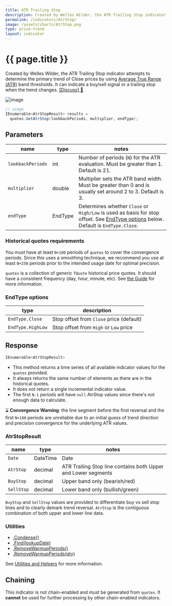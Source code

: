 ```yaml
---
title: ATR Trailing Stop
description: Created by Welles Wilder, the ATR Trailing Stop indicator attempts to determine the primary trend of financial market prices by using Average True Range (ATR) band thresholds.  It can indicate a buy/sell signal or a trailing stop when the trend changes.
permalink: /indicators/AtrStop/
image: /assets/charts/AtrStop.png
type: price-trend
layout: indicator
---
```


# {{ page.title }}

Created by Welles Wilder, the ATR Trailing Stop indicator attempts to determine the primary trend of Close prices by using [Average True Range (ATR)]({{site.baseurl}}/indicators/Atr/#content) band thresholds.  It can indicate a buy/sell signal or a trailing stop when the trend changes.
[[Discuss] :speech_balloon:]({{site.github.repository_url}}/discussions/724 "Community discussion about this indicator")

![image]({{site.baseurl}}{{page.image}})

```csharp
// usage
IEnumerable<AtrStopResult> results =
  quotes.GetAtrStop(lookbackPeriods, multiplier, endType);
```

## Parameters

| name | type | notes
| -- |-- |--
| `lookbackPeriods` | int | Number of periods (`N`) for the ATR evaluation.  Must be greater than 1.  Default is 21.
| `multiplier` | double | Multiplier sets the ATR band width.  Must be greater than 0 and is usually set around 2 to 3.  Default is 3.
| `endType` | EndType | Determines whether `Close` or `High/Low` is used as basis for stop offset.  See [EndType options](#endtype-options) below.  Default is `EndType.Close`.

### Historical quotes requirements

You must have at least `N+100` periods of `quotes` to cover the convergence periods.  Since this uses a smoothing technique, we recommend you use at least `N+250` periods prior to the intended usage date for optimal precision.

`quotes` is a collection of generic `TQuote` historical price quotes.  It should have a consistent frequency (day, hour, minute, etc).  See [the Guide]({{site.baseurl}}/guide/#historical-quotes) for more information.

### EndType options

| type | description
|-- |--
| `EndType.Close` | Stop offset from `Close` price (default)
| `EndType.HighLow` | Stop offset from `High` or `Low` price

## Response

```csharp
IEnumerable<AtrStopResult>
```

- This method returns a time series of all available indicator values for the `quotes` provided.
- It always returns the same number of elements as there are in the historical quotes.
- It does not return a single incremental indicator value.
- The first `N-1` periods will have `null` AtrStop values since there's not enough data to calculate.

:hourglass: **Convergence Warning**: the line segment before the first reversal and the first `N+100` periods are unreliable due to an initial guess of trend direction and precision convergence for the underlying ATR values.

### AtrStopResult

| name | type | notes
| -- |-- |--
| `Date` | DateTime | Date
| `AtrStop` | decimal | ATR Trailing Stop line contains both Upper and Lower segments
| `BuyStop` | decimal | Upper band only (bearish/red)
| `SellStop` | decimal | Lower band only (bullish/green)

`BuyStop` and `SellStop` values are provided to differentiate buy vs sell stop lines and to clearly demark trend reversal.  `AtrStop` is the contiguous combination of both upper and lower line data.

### Utilities

- [.Condense()]({{site.baseurl}}/utilities#condense)
- [.Find(lookupDate)]({{site.baseurl}}/utilities#find-indicator-result-by-date)
- [.RemoveWarmupPeriods()]({{site.baseurl}}/utilities#remove-warmup-periods)
- [.RemoveWarmupPeriods(qty)]({{site.baseurl}}/utilities#remove-warmup-periods)

See [Utilities and Helpers]({{site.baseurl}}/utilities#utilities-for-indicator-results) for more information.

## Chaining

This indicator is not chain-enabled and must be generated from `quotes`.  It **cannot** be used for further processing by other chain-enabled indicators.

